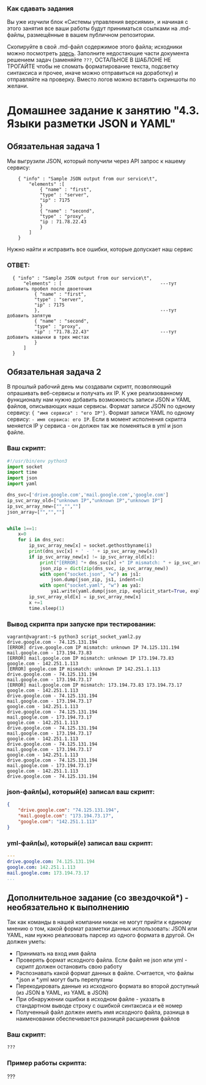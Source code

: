### Как сдавать задания

Вы уже изучили блок «Системы управления версиями», и начиная с этого занятия все ваши работы будут приниматься ссылками на .md-файлы, размещённые в вашем публичном репозитории.

Скопируйте в свой .md-файл содержимое этого файла; исходники можно посмотреть [здесь](https://raw.githubusercontent.com/netology-code/sysadm-homeworks/devsys10/04-script-03-yaml/README.md). Заполните недостающие части документа решением задач (заменяйте `???`, ОСТАЛЬНОЕ В ШАБЛОНЕ НЕ ТРОГАЙТЕ чтобы не сломать форматирование текста, подсветку синтаксиса и прочее, иначе можно отправиться на доработку) и отправляйте на проверку. Вместо логов можно вставить скриншоты по желани.

# Домашнее задание к занятию "4.3. Языки разметки JSON и YAML"


## Обязательная задача 1
Мы выгрузили JSON, который получили через API запрос к нашему сервису:
```
    { "info" : "Sample JSON output from our service\t",
        "elements" :[
            { "name" : "first",
            "type" : "server",
            "ip" : 7175 
            }
            { "name" : "second",
            "type" : "proxy",
            "ip : 71.78.22.43
            }
        ]
    }
```
  Нужно найти и исправить все ошибки, которые допускает наш сервис
  
  ### ОТВЕТ:
  ```
    { "info" : "Sample JSON output from our service\t",
        "elements" : [                                    ---тут добавить пробел после двоеточия
            { "name" : "first",
            "type" : "server",
            "ip" : 7175 
            },                                            ---тут добавить запятую
            { "name" : "second",
            "type" : "proxy",
            "ip" : "71.78.22.43"                          ---тут добавить кавычки в трех местах
            }
        ]
    }
```

## Обязательная задача 2
В прошлый рабочий день мы создавали скрипт, позволяющий опрашивать веб-сервисы и получать их IP. К уже реализованному функционалу нам нужно добавить возможность записи JSON и YAML файлов, описывающих наши сервисы. Формат записи JSON по одному сервису: `{ "имя сервиса" : "его IP"}`. Формат записи YAML по одному сервису: `- имя сервиса: его IP`. Если в момент исполнения скрипта меняется IP у сервиса - он должен так же поменяться в yml и json файле.

### Ваш скрипт:
```python
#!/usr/bin/env python3
import socket
import time
import json
import yaml

dns_svc=['drive.google.com','mail.google.com','google.com']
ip_svc_array_old=["unknown IP","unknown IP","unknown IP"]
ip_svc_array_new=["","",""]
json_array=["","",""]


while 1==1:
    x=0
    for i in dns_svc:
        ip_svc_array_new[x] = socket.gethostbyname(i)
        print(dns_svc[x] + ' - ' + ip_svc_array_new[x])
        if ip_svc_array_new[x] != ip_svc_array_old[x]:
            print("[ERROR] "+ dns_svc[x] +" IP mismatch: " + ip_svc_array_old[x] + " " + ip_svc_array_new[x])
            json_zip = dict(zip(dns_svc, ip_svc_array_new))
            with open("socket.json", "w") as js1:
                json.dump(json_zip, js1, indent=4)
            with open("socket.yaml", "w") as ya1:
                ya1.write(yaml.dump(json_zip, explicit_start=True, explicit_end=True))
        ip_svc_array_old[x] = ip_svc_array_new[x]
        x +=1
        time.sleep(1)
```

### Вывод скрипта при запуске при тестировании:
```
vagrant@vagrant:~$ python3 script_socket_yaml2.py
drive.google.com - 74.125.131.194
[ERROR] drive.google.com IP mismatch: unknown IP 74.125.131.194
mail.google.com - 173.194.73.83
[ERROR] mail.google.com IP mismatch: unknown IP 173.194.73.83
google.com - 142.251.1.113
[ERROR] google.com IP mismatch: unknown IP 142.251.1.113
drive.google.com - 74.125.131.194
mail.google.com - 173.194.73.17
[ERROR] mail.google.com IP mismatch: 173.194.73.83 173.194.73.17
google.com - 142.251.1.113
drive.google.com - 74.125.131.194
mail.google.com - 173.194.73.17
google.com - 142.251.1.113
drive.google.com - 74.125.131.194
mail.google.com - 173.194.73.17
google.com - 142.251.1.113
drive.google.com - 74.125.131.194
mail.google.com - 173.194.73.17
google.com - 142.251.1.113
drive.google.com - 74.125.131.194
mail.google.com - 173.194.73.17
google.com - 142.251.1.113
drive.google.com - 74.125.131.194
mail.google.com - 173.194.73.17
google.com - 142.251.1.113
drive.google.com - 74.125.131.194
```

### json-файл(ы), который(е) записал ваш скрипт:
```json
{
    "drive.google.com": "74.125.131.194",
    "mail.google.com": "173.194.73.17",
    "google.com": "142.251.1.113"
}
```

### yml-файл(ы), который(е) записал ваш скрипт:
```yaml
---
drive.google.com: 74.125.131.194
google.com: 142.251.1.113
mail.google.com: 173.194.73.17
...
```

## Дополнительное задание (со звездочкой*) - необязательно к выполнению

Так как команды в нашей компании никак не могут прийти к единому мнению о том, какой формат разметки данных использовать: JSON или YAML, нам нужно реализовать парсер из одного формата в другой. Он должен уметь:
   * Принимать на вход имя файла
   * Проверять формат исходного файла. Если файл не json или yml - скрипт должен остановить свою работу
   * Распознавать какой формат данных в файле. Считается, что файлы *.json и *.yml могут быть перепутаны
   * Перекодировать данные из исходного формата во второй доступный (из JSON в YAML, из YAML в JSON)
   * При обнаружении ошибки в исходном файле - указать в стандартном выводе строку с ошибкой синтаксиса и её номер
   * Полученный файл должен иметь имя исходного файла, разница в наименовании обеспечивается разницей расширения файлов

### Ваш скрипт:
```python
???
```

### Пример работы скрипта:
???
